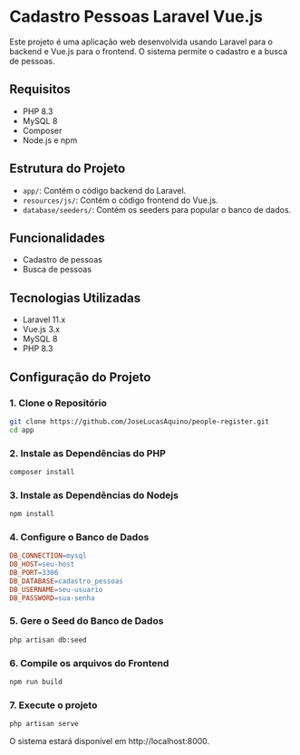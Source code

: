# Cadastro Pessoas Laravel Vue.js

Este projeto é uma aplicação web desenvolvida usando Laravel para o backend e Vue.js para o frontend. O sistema permite o cadastro e a busca de pessoas.

## Requisitos

- PHP 8.3
- MySQL 8
- Composer
- Node.js e npm

## Estrutura do Projeto

- `app/`: Contém o código backend do Laravel.
- `resources/js/`: Contém o código frontend do Vue.js.
- `database/seeders/`: Contém os seeders para popular o banco de dados.

## Funcionalidades

- Cadastro de pessoas
- Busca de pessoas

## Tecnologias Utilizadas

- Laravel 11.x
- Vue.js 3.x
- MySQL 8
- PHP 8.3

## Configuração do Projeto

### 1. Clone o Repositório

```bash
git clone https://github.com/JoseLucasAquino/people-register.git
cd app
```

### 2. Instale as Dependências do PHP

```bash
composer install
```

### 3. Instale as Dependências do Nodejs

```bash
npm install
```

### 4. Configure o Banco de Dados

```makefile
DB_CONNECTION=mysql
DB_HOST=seu-host
DB_PORT=3306
DB_DATABASE=cadastro_pessoas
DB_USERNAME=seu-usuario
DB_PASSWORD=sua-senha
```

### 5. Gere o Seed do Banco de Dados

```bash
php artisan db:seed
```

### 6. Compile os arquivos do Frontend

```bash
npm run build
```

### 7. Execute o projeto

```bash
php artisan serve
```

O sistema estará disponível em http://localhost:8000.